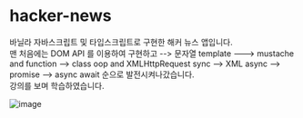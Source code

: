# hacker-news

바닐라 자바스크립트 및 타입스크립트로 구현한 해커 뉴스 앱입니다.  
맨 처음에는 DOM API 를 이용하여 구현하고 --> 문자열 template ---> mustache and function --> class oop and XMLHttpRequest sync --> 
XML async --> promise -->  async await 순으로 발전시켜나갔습니다.  
강의를 보며 학습하였습니다.

![image](https://user-images.githubusercontent.com/81809559/184065851-21f86373-f857-4364-b760-6c6bd3480a21.png)

